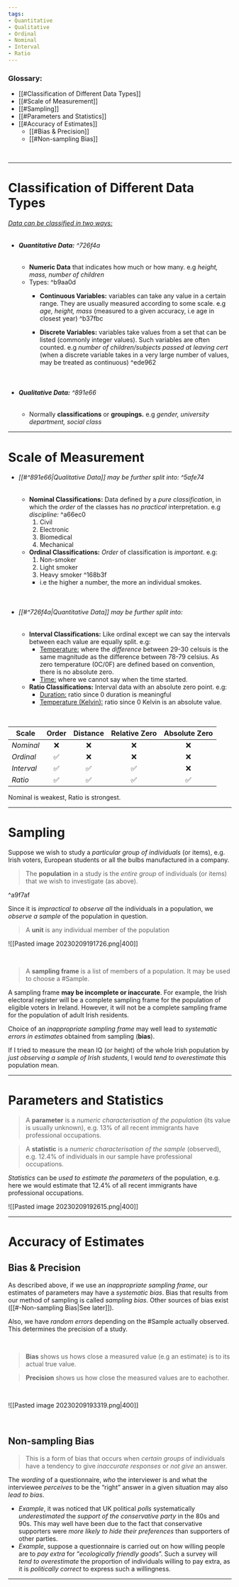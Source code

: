 ```yaml
---
tags:
- Quantitative
- Qualitative
- Ordinal
- Nominal
- Interval
- Ratio
---
```

### Glossary:
- [[#Classification of Different Data Types]]
- [[#Scale of Measurement]]
- [[#Sampling]]
- [[#Parameters and Statistics]]
- [[#Accuracy of Estimates]]
	- [[#Bias & Precision]]
	- [[#Non-sampling Bias]]

&nbsp;

---

# Classification of Different Data Types

###### <u>Data can be classified in two ways:</u>

- ###### __Quantitative Data:__ ^726f4a
	- __Numeric Data__ that indicates how much or how many. e.g _height, mass, number of children_
	- Types: ^b9aa0d
		- __Continuous Variables:__ variables can take any value in a certain range. They are usually measured according to some scale. e.g _age, height, mass_ (measured to a given accuracy, i.e age in closest year) ^b37fbc

		- __Discrete Variables:__ variables take values from a set that can be listed (commonly integer values). Such variables are often counted. e.g _number of children/subjects passed at leaving cert_ (when a discrete variable takes in a very large number of values, may be treated as continuous) ^ede962

&nbsp;

- ###### __Qualitative Data:__ ^891e66
	- Normally __classifications__ or __groupings.__ e.g _gender, university department, social class_


----
# Scale of Measurement

- ###### [[#^891e66|Qualitative Data]] may be further split into: ^5afe74
	- __Nominal Classifications:__ Data defined by a _pure classification_, in which the _order_ of the classes has _no practical_ interpretation. e.g _discipline:_ ^a66ec0
		1. Civil
		2. Electronic
		3. Biomedical
		4. Mechanical
	- __Ordinal Classifications:__ _Order_ of classification is _important_. e.g:
		1. Non-smoker
		2. Light smoker
		3. Heavy smoker ^168b3f
		- i.e the higher a number, the more an individual smokes.

&nbsp;

- ###### [[#^726f4a|Quantitative Data]] may be further split into: 
	- __Interval Classifications:__ Like ordinal except we can say the intervals between each value are equally split. e.g:
		- <u>Temperature:</u> where the _difference_ between 29-30 celsuis is the same magnitude as the difference between 78-79 celsius. As zero temperature (0C/0F) are defined based on convention, there is no absolute zero.
		- <u>Time:</u> where we cannot say when the time started.
	- __Ratio Classifications:__ Interval data with an absolute zero point. e.g:
		- <u>Duration:</u> ratio since 0 duration is meaningful
		- <u>Temperature (Kelvin):</u> ratio since 0 Kelvin is an absolute value.

&nbsp;

|__Scale__|__Order__|__Distance__|__Relative Zero__|__Absolute Zero__|
|---|:---:|:---:|:---:|:---:|
|_Nominal_|❌|❌|❌|❌|
|_Ordinal_|✅|❌|❌|❌|
|_Interval_|✅|✅|✅|❌|
|_Ratio_|✅|✅|✅|✅|

Nominal is weakest, Ratio is strongest.

---
# Sampling

Suppose we wish to study a _particular group of individuals_ (or items), e.g. Irish voters, European students or all the bulbs manufactured in a company. 

> The __population__ in a study is the _entire group_ of individuals (or items) that we wish to investigate (as above).  

^a9f7af

Since it is _impractical to observe all_ the individuals in a population, we _observe a sample_ of the population in question.  

> A __unit__ is any individual member of the population

![[Pasted image 20230209191726.png|400]]

&nbsp;

> A __sampling frame__ is a list of members of a population. It may be used to choose a #Sample.  

A sampling frame __may be incomplete or inaccurate__. For example, the Irish electoral register will be a complete sampling frame for the population of eligible voters in Ireland. However, it will not be a complete sampling frame for the population of adult Irish residents.

Choice of an _inappropriate sampling frame_ may well lead to _systematic errors in estimates_ obtained from sampling (__bias__).

If I tried to measure the mean IQ (or height) of the whole Irish population by _just observing a sample of Irish students_, I would _tend to overestimate_ this population mean.

---
# Parameters and Statistics

> A __parameter__ is a _numeric characterisation of the population_ (its value is usually unknown), e.g. 13% of all recent immigrants have professional occupations.  

> A __statistic__ is a _numeric characterisation of the sample_ (observed), e.g. 12.4% of individuals in our sample have professional occupations.  

_Statistics_ can be _used to estimate the parameters_ of the population, e.g. here we would estimate that 12.4% of all recent immigrants have professional occupations.

![[Pasted image 20230209192615.png|400]]

---
# Accuracy of Estimates

## Bias & Precision

As described above, if we use an _inappropriate sampling frame_, our estimates of parameters may have a _systematic bias_. Bias that results from our method of sampling is called _sampling bias_. Other sources of bias exist ([[#-Non-sampling Bias|See later]]). 

Also, we have _random errors_ depending on the #Sample actually observed. This determines the precision of a study.

&nbsp;

> __Bias__ shows us hows close a measured value (e.g an estimate) is to its actual true value.

>__Precision__ shows us how close the measured values are to eachother.

&nbsp;

![[Pasted image 20230209193319.png|400]]

&nbsp;

## Non-sampling Bias

> This is a form of bias that occurs when _certain groups_ of individuals have a tendency to give _inaccurate responses_ or _not give_ an answer.

The _wording_ of a questionnaire, _who_ the interviewer is and what the interviewee _perceives_ to be the “right” answer in a given situation may also _lead to bias_.  

-  _Example_, it was noticed that UK political _polls_ systematically _underestimated_ the _support of the conservative party_ in the 80s and 90s.  This may well have been due to the fact that conservative supporters were _more likely to hide their preferences_ than supporters of other parties.
- _Example_, suppose a questionnaire is carried out on how willing people are to _pay extra_ for “_ecologically friendly goods_”. Such a survey will _tend to overestimate_ the proportion of individuals willing to pay extra, as it is _politically correct_ to express such a willingness.

---